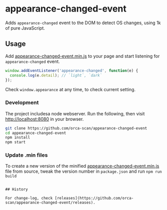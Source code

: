 # appearance-changed-event

Adds `appearance-changed` event to the DOM to detect OS changes, using 1k of pure JavaScript.

## Usage

Add [appearance-changed-event.min.js](dist/appearance-changed-event.min.js) to your page and start listening for `appearance-changed` event.

```js
window.addEventListener('appearance-changed', function(e) {
  console.log(e.detail); // `light`, `dark`
});
```

Check `window.appearance` at any time, to check current setting.

### Development

The project includesa node webserver. Run the following, then visit [http://localhost:8080](http://localhost:8080) in your browser.

```bash
git clone https://github.com/orca-scan/appearance-changed-event
cd appearance-changed-event
npm install
npm start
```

### Update .min files

To create a new version of the minified [appearance-changed-event.min.js](dist/appearance-changed-event.min.js) file from source, tweak the version number in `package.json` and run `npm run build`
```

## History

For change-log, check [releases](https://github.com/orca-scan/appearance-changed-event/releases).


